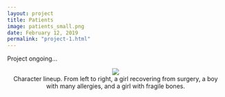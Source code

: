 ```yaml
---
layout: project
title: Patients
image: patients_small.png
date: February 12, 2019
permalink: "project-1.html"
---
```

Project ongoing...

<center><img src="{{ site.baseurl }}/files/pics/{{ page.image }}" style="max-width:70%"></center>
<center>Character lineup. From left to right, a girl recovering from surgery, a boy with many allergies, and a girl with fragile bones.</center>

<!-- Intermodal Navigation -->
<br>
<center>
  <table>
    <thead>
      <tr>
        <a href="{{site.baseurl}}/project-2.html"><i class="fas fa-chevron-circle-right fa-3x"></i></a>
      </tr>
    </thead>
  </table>
</center>
